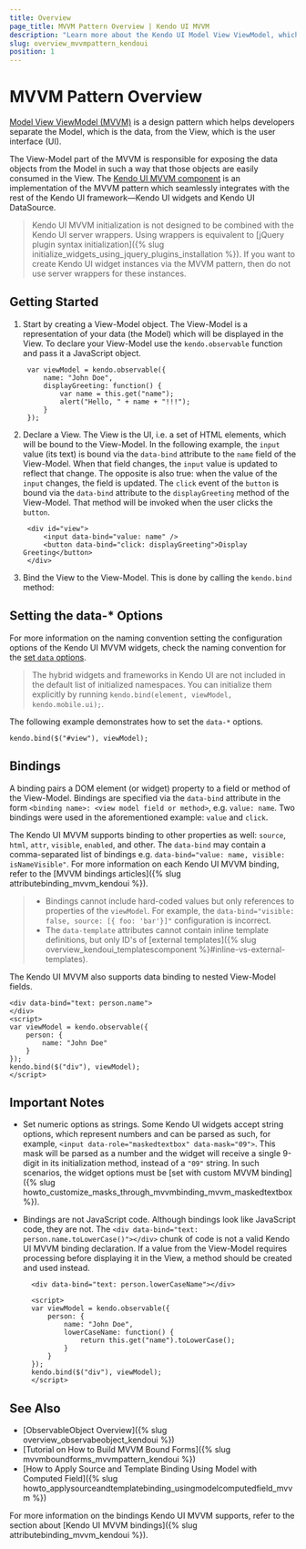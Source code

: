 ```yaml
---
title: Overview
page_title: MVVM Pattern Overview | Kendo UI MVVM
description: "Learn more about the Kendo UI Model View ViewModel, which is an implementation of the MVVM pattern, integrated with the Kendo UI framework."
slug: overview_mvvmpattern_kendoui
position: 1
---
```


# MVVM Pattern Overview

[Model View ViewModel (MVVM)](http://en.wikipedia.org/wiki/Model_View_ViewModel) is a design pattern which helps developers separate the Model, which is the data, from the View, which is the user interface (UI).

The View-Model part of the MVVM is responsible for exposing the data objects from the Model in such a way that those objects are easily consumed in the View. The [Kendo UI MVVM component](http://demos.telerik.com/kendo-ui/mvvm/index) is an implementation of the MVVM pattern which seamlessly integrates with the rest of the Kendo UI framework&mdash;Kendo UI widgets and Kendo UI DataSource.

> Kendo UI MVVM initialization is not designed to be combined with the Kendo UI server wrappers. Using wrappers is equivalent to [jQuery plugin syntax initialization]({% slug initialize_widgets_using_jquery_plugins_installation %}). If you want to create Kendo UI widget instances via the MVVM pattern, then do not use server wrappers for these instances.

## Getting Started  

1. Start by creating a View-Model object. The View-Model is a representation of your data (the Model) which will be displayed in the View. To declare your View-Model use the `kendo.observable` function and pass it a JavaScript object.

        var viewModel = kendo.observable({
            name: "John Doe",
            displayGreeting: function() {
                var name = this.get("name");
                alert("Hello, " + name + "!!!");
            }
        });

1. Declare a View. The View is the UI, i.e. a set of HTML elements, which will be bound to the View-Model. In the following example, the `input` value (its text) is bound via the `data-bind` attribute to the `name` field of the View-Model. When that field changes, the `input` value is updated to reflect that change. The opposite is also true: when the value of the `input` changes, the field is updated. The `click` event of the `button` is bound via the `data-bind` attribute to the `displayGreeting` method of the View-Model. That method will be invoked when the user clicks the `button`.

        <div id="view">
            <input data-bind="value: name" />
            <button data-bind="click: displayGreeting">Display Greeting</button>
        </div>

1. Bind the View to the View-Model. This is done by calling the `kendo.bind` method:

## Setting the data-* Options

For more information on the naming convention setting the configuration options of the Kendo UI MVVM widgets, check the naming convention for the [set `data` options](http://docs.telerik.com/kendo-ui/intro/widget-basics/data-attribute-initialization#set-data--options).

> The hybrid widgets and frameworks in Kendo UI are not included in the default list of initialized namespaces. You can initialize them explicitly by running `kendo.bind(element, viewModel, kendo.mobile.ui);`.

The following example demonstrates how to set the `data-*` options.

    kendo.bind($("#view"), viewModel);

## Bindings

A binding pairs a DOM element (or widget) property to a field or method of the View-Model. Bindings are specified via the `data-bind` attribute in the form `<binding name>: <view model field or method>`, e.g. `value: name`. Two bindings were used in the aforementioned example: `value` and `click`.

The Kendo UI MVVM supports binding to other properties as well: `source`, `html`, `attr`, `visible`, `enabled`, and other. The `data-bind` may contain a comma-separated list of bindings e.g. `data-bind="value: name, visible: isNameVisible"`. For more information on each Kendo UI MVVM binding, refer to the [MVVM bindings articles]({% slug attributebinding_mvvm_kendoui %}).

> * Bindings cannot include hard-coded values but only references to properties of the `viewModel`. For example, the `data-bind="visible: false, source: [{ foo: 'bar'}]"` configuration is incorrect.
> * The `data-template` attributes cannot contain inline template definitions, but only ID's of [external templates]({% slug overview_kendoui_templatescomponent %}#inline-vs-external-templates).

The Kendo UI MVVM also supports data binding to nested View-Model fields.

    <div data-bind="text: person.name">
    </div>
    <script>
    var viewModel = kendo.observable({
        person: {
            name: "John Doe"
        }
    });
    kendo.bind($("div"), viewModel);
    </script>

## Important Notes

* Set numeric options as strings. Some Kendo UI widgets accept string options, which represent numbers and can be parsed as such, for example, `<input data-role="maskedtextbox" data-mask="09">`. This mask will be parsed as a number and the widget will receive a single 9-digit in its initialization method, instead of a `"09"` string. In such scenarios, the widget options must be [set with custom MVVM binding]({% slug howto_customize_masks_through_mvvmbinding_mvvm_maskedtextbox %}).
* Bindings are not JavaScript code. Although bindings look like JavaScript code, they are not. The `<div data-bind="text: person.name.toLowerCase()"></div>` chunk of code is not a valid Kendo UI MVVM binding declaration. If a value from the View-Model requires processing before displaying it in the View, a method should be created and used instead.

        <div data-bind="text: person.lowerCaseName"></div>

        <script>
        var viewModel = kendo.observable({
            person: {
                name: "John Doe",
                lowerCaseName: function() {
                    return this.get("name").toLowerCase();
                }
            }
        });
        kendo.bind($("div"), viewModel);
        </script>

## See Also

* [ObservableObject Overview]({% slug overview_observabeobject_kendoui %})
* [Tutorial on How to Build MVVM Bound Forms]({% slug mvvmboundforms_mvvmpattern_kendoui %})
* [How to Apply Source and Template Binding Using Model with Computed Field]({% slug howto_applysourceandtemplatebinding_usingmodelcomputedfield_mvvm %})

For more information on the bindings Kendo UI MVVM supports, refer to the section about [Kendo UI MVVM bindings]({% slug attributebinding_mvvm_kendoui %}).
